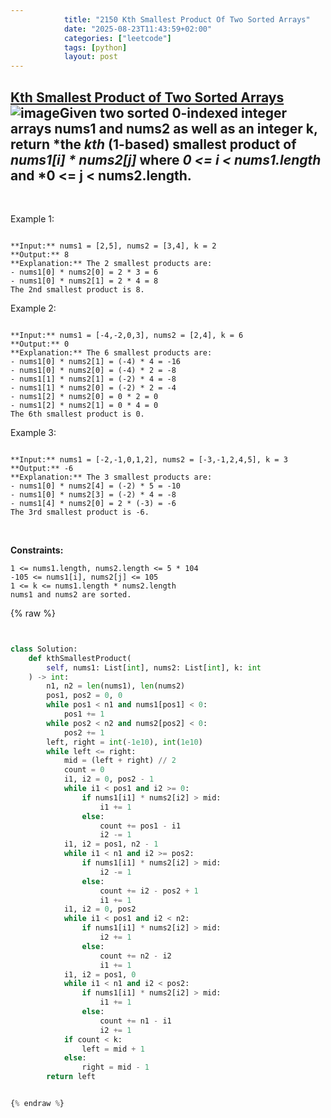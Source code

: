 ```yaml
---
            title: "2150 Kth Smallest Product Of Two Sorted Arrays"
            date: "2025-08-23T11:43:59+02:00"
            categories: ["leetcode"]
            tags: [python]
            layout: post
---
```

            
## [Kth Smallest Product of Two Sorted Arrays](https://leetcode.com/problems/kth-smallest-product-of-two-sorted-arrays) ![image](https://img.shields.io/badge/Difficulty-Hard-red)Given two **sorted 0-indexed** integer arrays nums1 and nums2 as well as an integer k, return *the *kth* (**1-based**) smallest product of *nums1[i] * nums2[j]* where *0 <= i < nums1.length* and *0 <= j < nums2.length.

 

Example 1:

```

**Input:** nums1 = [2,5], nums2 = [3,4], k = 2
**Output:** 8
**Explanation:** The 2 smallest products are:
- nums1[0] * nums2[0] = 2 * 3 = 6
- nums1[0] * nums2[1] = 2 * 4 = 8
The 2nd smallest product is 8.

```

Example 2:

```

**Input:** nums1 = [-4,-2,0,3], nums2 = [2,4], k = 6
**Output:** 0
**Explanation:** The 6 smallest products are:
- nums1[0] * nums2[1] = (-4) * 4 = -16
- nums1[0] * nums2[0] = (-4) * 2 = -8
- nums1[1] * nums2[1] = (-2) * 4 = -8
- nums1[1] * nums2[0] = (-2) * 2 = -4
- nums1[2] * nums2[0] = 0 * 2 = 0
- nums1[2] * nums2[1] = 0 * 4 = 0
The 6th smallest product is 0.

```

Example 3:

```

**Input:** nums1 = [-2,-1,0,1,2], nums2 = [-3,-1,2,4,5], k = 3
**Output:** -6
**Explanation:** The 3 smallest products are:
- nums1[0] * nums2[4] = (-2) * 5 = -10
- nums1[0] * nums2[3] = (-2) * 4 = -8
- nums1[4] * nums2[0] = 2 * (-3) = -6
The 3rd smallest product is -6.

```

 

**Constraints:**

	1 <= nums1.length, nums2.length <= 5 * 104
	-105 <= nums1[i], nums2[j] <= 105
	1 <= k <= nums1.length * nums2.length
	nums1 and nums2 are sorted.

{% raw %}


```python


class Solution:
    def kthSmallestProduct(
        self, nums1: List[int], nums2: List[int], k: int
    ) -> int:
        n1, n2 = len(nums1), len(nums2)
        pos1, pos2 = 0, 0
        while pos1 < n1 and nums1[pos1] < 0:
            pos1 += 1
        while pos2 < n2 and nums2[pos2] < 0:
            pos2 += 1
        left, right = int(-1e10), int(1e10)
        while left <= right:
            mid = (left + right) // 2
            count = 0
            i1, i2 = 0, pos2 - 1
            while i1 < pos1 and i2 >= 0:
                if nums1[i1] * nums2[i2] > mid:
                    i1 += 1
                else:
                    count += pos1 - i1
                    i2 -= 1
            i1, i2 = pos1, n2 - 1
            while i1 < n1 and i2 >= pos2:
                if nums1[i1] * nums2[i2] > mid:
                    i2 -= 1
                else:
                    count += i2 - pos2 + 1
                    i1 += 1
            i1, i2 = 0, pos2
            while i1 < pos1 and i2 < n2:
                if nums1[i1] * nums2[i2] > mid:
                    i2 += 1
                else:
                    count += n2 - i2
                    i1 += 1
            i1, i2 = pos1, 0
            while i1 < n1 and i2 < pos2:
                if nums1[i1] * nums2[i2] > mid:
                    i1 += 1
                else:
                    count += n1 - i1
                    i2 += 1
            if count < k:
                left = mid + 1
            else:
                right = mid - 1
        return left


{% endraw %}
```

